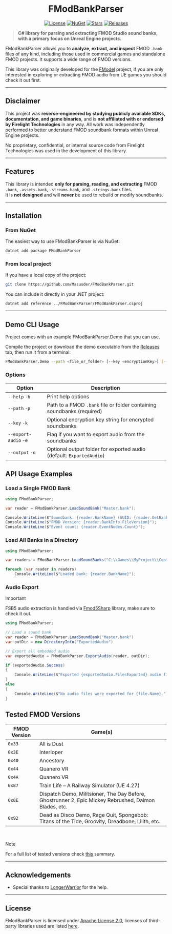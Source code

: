 <div align="center">
  
# FModBankParser

</div>
<div align="center">

[![License](https://img.shields.io/github/license/Masusder/FModBankParser?style=for-the-badge&color=blue)](https://github.com/Masusder/FModBankParser/blob/main/LICENSE)
[![NuGet](https://img.shields.io/badge/nuget-FModBankParser-blue?style=for-the-badge&color=dodgerblue)](https://github.com/Masusder/FModBankParser/packages)
[![Stars](https://img.shields.io/github/stars/Masusder/FModBankParser?style=for-the-badge&color=F7DF1E)](https://github.com/Masusder/FModBankParser/stargazers)
[![Releases](https://img.shields.io/github/downloads/Masusder/FModBankParser/total?style=for-the-badge&color=00ffa2&label=Downloads)](https://github.com/Masusder/FModBankParser/releases)

</div>

> **C# library for parsing and extracting FMOD Studio sound banks, with a primary focus on Unreal Engine projects.**

FModBankParser allows you to **analyze, extract, and inspect** FMOD `.bank` files of any kind, including those used in commercial games and standalone FMOD projects.
It supports a wide range of FMOD versions.

This library was originally developed for the [FModel](https://github.com/4sval/FModel) project, if you are only interested in exploring or extracting FMOD audio from UE games you should check it out first.

---

## Disclaimer

This project was **reverse-engineered by studying publicly available SDKs, documentation, and game binaries**, and is **not affiliated with or endorsed by Firelight Technologies** in any way.
All work was independently performed to better understand FMOD soundbank formats within Unreal Engine projects.

No proprietary, confidential, or internal source code from Firelight Technologies was used in the development of this library.

---

## Features

This library is intended **only for parsing, reading, and extracting** FMOD `.bank`, `.assets.bank`, `.streams.bank`, and `.strings.bank` files.  
It is **not designed** and will **never** be used to rebuild or modify soundbanks.

---

## Installation

### From NuGet
The easiest way to use FModBankParser is via NuGet:

```bash
dotnet add package FModBankParser
```

### From local project

If you have a local copy of the project:

```bash
git clone https://github.com/Masusder/FModBankParser.git
```

You can include it directly in your .NET project:

```bash
dotnet add reference ../FModBankParser/FModBankParser.csproj
```

---

## Demo CLI Usage

Project comes with an example FModBankParser.Demo that you can use.

Compile the project or download the demo executable from the [Releases](https://github.com/Masusder/FModBankParser/releases) tab, then run it from a terminal:

```bash
FModBankParser.Demo --path <file_or_folder> [--key <encryptionKey>] [--export-audio] [--output <outputFolder>]
```

### Options

| Option                | Description                                                            |
|-----------------------|------------------------------------------------------------------------|
| `--help` `-h`         | Print help options                                                     |
| `--path` `-p`         | Path to a FMOD `.bank` file or folder containing soundbanks (required) |
| `--key` `-k`          | Optional encryption key string for encrypted soundbanks                |
| `--export-audio` `-e` | Flag if you want to export audio from the soundbanks                   |
| `--output` `-o`       | Optional output folder for exported audio (default: `ExportedAudio`)   |

## API Usage Examples

### Load a Single FMOD Bank

```csharp
using FModBankParser;

var reader = FModBankParser.LoadSoundBank("Master.bank");

Console.WriteLine($"Soundbank: {reader.BankName} (GUID: {reader.GetBankGuid()})");
Console.WriteLine($"FMOD Version: {reader.BankInfo.FileVersion}");
Console.WriteLine($"Event count: {reader.EventNodes.Count}");
```

### Load All Banks in a Directory

```csharp
using FModBankParser;

var readers = FModBankParser.LoadSoundBanks("C:\\Games\\MyProject\\Content\\FMOD");

foreach (var reader in readers)
    Console.WriteLine($"Loaded bank: {reader.BankName}");
```

### Audio Export
> [!Important]
> FSB5 audio extraction is handled via [Fmod5Sharp](https://github.com/SamboyCoding/Fmod5Sharp) library, make sure to check it out.

```csharp
using FModBankParser;

// Load a sound bank
var reader = FModBankParser.LoadSoundBank("Master.bank")
var outDir = new DirectoryInfo("ExportedAudio")

// Export all embedded audio
var exportedAudio = FModBankParser.ExportAudio(reader, outDir);

if (exportedAudio.Success)
{
    Console.WriteLine($"Exported {exportedAudio.FilesExported} audio files to: {outDir.FullName}");
}
else
{
    Console.WriteLine($"No audio files were exported for {file.Name}.");
}
```

## Tested FMOD Versions

| FMOD Version  | Game(s)                                                                                               |
|---------------|-------------------------------------------------------------------------------------------------------|
| `0x33`        | All is Dust                                                                                           |
| `0x3E`        | Interloper                                                                                            |
| `0x40`        | Ancestory                                                                                             |
| `0x44`        | Quanero VR                                                                                            |
| `0x4A`        | Quanero VR                                                                                            |
| `0x87`        | Train Life – A Railway Simulator (UE 4.27)                                                            |
| `0x8E`        | Dispatch Demo, Militsioner, The Day Before, Ghostrunner 2, Epic Mickey Rebrushed, Daimon Blades, etc. |
| `0x92`        | Dead as Disco Demo, Rage Quit, Spongebob: Titans of the Tide, Groovity, Dreadbone, Lilith, etc.       |

<br>

> [!NOTE]
> For a full list of tested versions check [this](https://github.com/Masusder/FModBankParser/blob/main/FModBankParser/FModBankParser.cs#L13) summary.

---

## Acknowledgements
- Special thanks to [LongerWarrior](https://github.com/LongerWarrior) for the help.

---

## License
FModBankParser is licensed under [Apache License 2.0](https://github.com/Masusder/FModBankParser/blob/main/LICENSE), licenses of third-party libraries used are listed [here](https://github.com/Masusder/FModBankParser/blob/main/NOTICE).